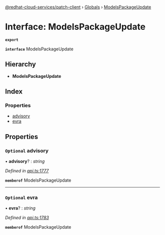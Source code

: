 [@redhat-cloud-services/patch-client](../README.md) › [Globals](../globals.md) › [ModelsPackageUpdate](modelspackageupdate.md)

# Interface: ModelsPackageUpdate

**`export`** 

**`interface`** ModelsPackageUpdate

## Hierarchy

* **ModelsPackageUpdate**

## Index

### Properties

* [advisory](modelspackageupdate.md#optional-advisory)
* [evra](modelspackageupdate.md#optional-evra)

## Properties

### `Optional` advisory

• **advisory**? : *string*

*Defined in [api.ts:1777](https://github.com/RedHatInsights/javascript-clients/blob/daadefd7/packages/patch/api.ts#L1777)*

**`memberof`** ModelsPackageUpdate

___

### `Optional` evra

• **evra**? : *string*

*Defined in [api.ts:1783](https://github.com/RedHatInsights/javascript-clients/blob/daadefd7/packages/patch/api.ts#L1783)*

**`memberof`** ModelsPackageUpdate
